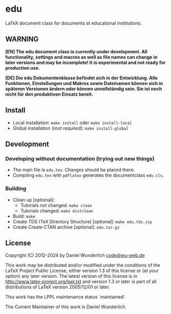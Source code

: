 edu
===

LaTeX document class for documents at educational institutions.


WARNING
-------

**[EN] The edu document class is currently under development. All functionality, 
settings and macros as well as file names can change in later versions and may 
be incomplete! It is experimental and not ready for production use.**

**[DE] Die edu Dokumentenklasse befindet sich in der Entwicklung. Alle 
Funktionen, Einstellungen und Makros sowie Dateinamen können sich in späteren 
Versionen ändern oder können unvollständig sein. Sie ist noch nicht für den 
produktiven Einsatz bereit.**


Install
-------

* Local installation: `make install` oder `make install-local`
* Global installation (*root required*): `make install-global`


Development
-----------

### Developing without documentation (trying out new things)

* The main file is `edu.tex`. Changes should be placed there.
* Compiling `edu.tex` with `pdflatex` generates the documentclass `edu.cls`.

### Building

* Clean up [optional]:
	* Tutorials *not* changed: `make clean`
	* Tutorials changed: `make distclean`
* Build: `make`
* Create TDS (TeX Directory Structure) [optional]: `make edu.tds.zip`
* Create Create CTAN archive [optional]: `edu.tar.gz`


License
-------

Copyright (C) 2012-2024 by Daniel Wunderlich <code@wu-web.de>

This work may be distributed and/or modified under the
conditions of the LaTeX Project Public License, either version 1.3
of this license or (at your option) any later version.
The latest version of this license is in
  http://www.latex-project.org/lppl.txt
and version 1.3 or later is part of all distributions of LaTeX
version 2005/12/01 or later.

This work has the LPPL maintenance status `maintained'.

The Current Maintainer of this work is Daniel Wunderlich.


